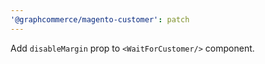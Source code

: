 ```yaml
---
'@graphcommerce/magento-customer': patch
---
```


Add `disableMargin` prop to `<WaitForCustomer/>` component.
